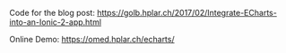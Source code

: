 Code for the blog post: https://golb.hplar.ch/2017/02/Integrate-ECharts-into-an-Ionic-2-app.html

Online Demo: https://omed.hplar.ch/echarts/
